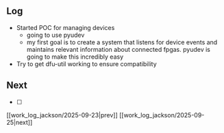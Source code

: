 ## Log
- Started POC for managing devices
	- going to use pyudev
	- my first goal is to create a system that listens for device events and maintains relevant information about connected fpgas. pyudev is going to make this incredibly easy  
- Try to get dfu-util working to ensure compatibility 
## Next
- [ ]

[[work_log_jackson/2025-09-23|prev]] [[work_log_jackson/2025-09-25|next]]
